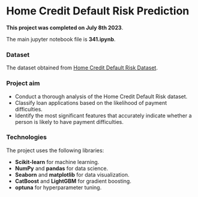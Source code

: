 # Home Credit Default Risk Prediction

**This project was completed on July 8th 2023**. <br>

The main jupyter notebook file is **341.ipynb**.

### Dataset
The dataset obtained from [Home Credit Default Risk Dataset](https://storage.googleapis.com/341-home-credit-default/home-credit-default-risk.zip).

### Project aim
* Conduct a thorough analysis of the Home Credit Default Risk dataset.
* Classify loan applications based on the likelihood of payment difficulties.
* Identify the most significant features that accurately indicate whether a person is likely to have payment difficulties.

### Technologies

The project uses the following libraries:

* **Scikit-learn** for machine learning.
* **NumPy** and **pandas** for data science.
* **Seaborn** and **matplotlib** for data visualization.
* **CatBoost** and **LightGBM** for gradient boosting.
* **optuna** for hyperparameter tuning.
